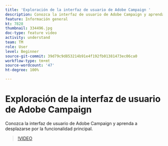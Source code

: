 ```yaml
---
title: 'Exploración de la interfaz de usuario de Adobe Campaign '
description: Conozca la interfaz de usuario de Adobe Campaign y aprenda a desplazarse por la funcionalidad principal.
feature: Información general
kt: 7828
thumbnail: 334496.jpg
doc-type: feature video
activity: understand
team: TM
role: User
level: Beginner
source-git-commit: 39d79c9d853214b91e4f192fb01381473ec06ca0
workflow-type: tm+mt
source-wordcount: '47'
ht-degree: 100%

---
```


# Exploración de la interfaz de usuario de Adobe Campaign 

Conozca la interfaz de usuario de Adobe Campaign y aprenda a desplazarse por la funcionalidad principal.

>[!VIDEO](https://video.tv.adobe.com/v/334496?quality=12)
